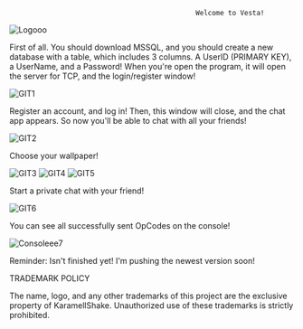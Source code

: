                                                   Welcome to Vesta!

![Logooo](https://github.com/user-attachments/assets/7a3f718b-ba56-4a2b-aea2-44bb8625d485)

First of all. You should download MSSQL, and you should create a new database with a table, which includes 3 columns. A UserID (PRIMARY KEY), a UserName, and a Password! When you're open the program, it will open the server for TCP, and the login/register window!

![GIT1](https://github.com/user-attachments/assets/a468384e-9bdc-4980-81de-b811cf460787)

Register an account, and log in! Then, this window will close, and the chat app appears. So now you'll be able to chat with all your friends!

![GIT2](https://github.com/user-attachments/assets/e0f11f01-efb9-4053-aafa-fa632b971344)

Choose your wallpaper!

![GIT3](https://github.com/user-attachments/assets/40e8a93c-cbd9-4f06-a2e0-f0dcebfc87d7)
![GIT4](https://github.com/user-attachments/assets/cd8e1aa6-028d-4791-8fc1-e0ad36c6329b)
![GIT5](https://github.com/user-attachments/assets/3eff92a0-6942-417d-9042-90a9500a0e20)


Start a private chat with your friend!

![GIT6](https://github.com/user-attachments/assets/020c6f0f-df87-4f85-9b04-33e3dc9e9a4a)

You can see all successfully sent OpCodes on the console!

![Consoleee7](https://github.com/user-attachments/assets/7a98c9f7-03ff-49c0-a3d1-13eabe6ee2e1)

Reminder: Isn't finished yet! I'm pushing the newest version soon!

TRADEMARK POLICY

The name, logo, and any other trademarks of this project are the exclusive property of KaramellShake. Unauthorized use of these trademarks is strictly prohibited.
